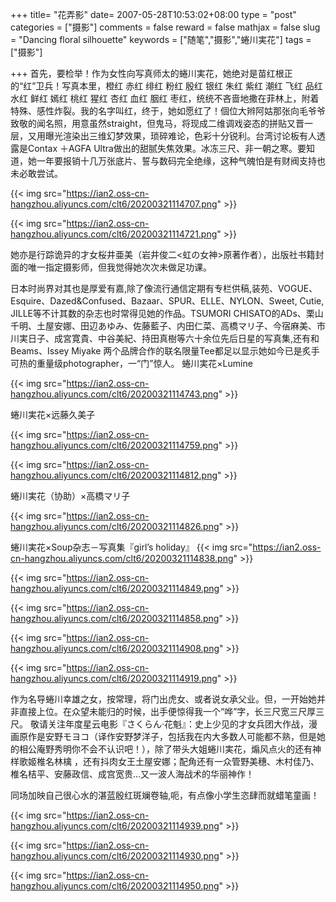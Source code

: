 +++
title= "花弄影"
date= 2007-05-28T10:53:02+08:00
type = "post"
categories = ["摄影"]
comments = false
reward = false
mathjax = false
slug = "Dancing floral silhouette"
keywords = ["随笔","摄影","蜷川実花"]
tags = ["摄影"]

+++
首先，要检举！作为女性向写真师太的蜷川実花，她绝对是苗红根正的“红”卫兵！写真本里，橙红 赤红 绯红 粉红 殷红 银红 朱红 紫红 潮红 飞红 品红 水红 鲜红 嫣红 桃红 猩红 杏红 血红 胭红 枣红，统统不吝啬地撒在菲林上，附着特殊、感性炸裂。我的名字叫红，终于，她如愿红了！個位大辫阿姑那张向毛爷爷致敬的闻名照，用意虽然straight，但鬼马，将现成二维调戏姿态的拼贴又晋一层，又用曝光渲染出三维幻梦效果，琐碎难论，色彩十分锐利。台湾讨论板有人透露是Contax ＋AGFA Ultra做出的甜腻失焦效果。冰冻三尺、非一朝之寒。要知道，她一年要报销十几万张底片、誓与数码完全绝缘，这种气魄怕是有财阀支持也未必敢尝试。
<!--more-->

{{< img src="https://ian2.oss-cn-hangzhou.aliyuncs.com/clt6/20200321114707.png" >}}

{{< img src="https://ian2.oss-cn-hangzhou.aliyuncs.com/clt6/20200321114721.png" >}}

她亦是行踪诡异的才女桜井亜美（岩井俊二<虹の女神>原著作者），出版社书籍封面的唯一指定摄影师，但我觉得她次次未做足功课。


日本时尚界对其也是厚爱有嘉,除了像流行通信定期有专栏供稿,装苑、VOGUE、Esquire、Dazed&Confused、Bazaar、SPUR、ELLE、NYLON、Sweet, Cutie, JILLE等不计其数的杂志也时常得见她的作品。TSUMORI CHISATO的ADs、栗山千明、土屋安娜、田辺あゆみ、佐藤藍子、内田仁菜、高橋マリ子、今宿麻美、市川実日子、成宮寛貴、中谷美紀、持田真樹等六十余位先后日星的写真集,还有和Beams、Issey Miyake 两个品牌合作的联名限量Tee都足以显示她如今已是炙手可热的重量级photographer，一“门”惊人。
蜷川実花×Lumine

{{< img src="https://ian2.oss-cn-hangzhou.aliyuncs.com/clt6/20200321114743.png" >}}

蜷川実花×远藤久美子

{{< img src="https://ian2.oss-cn-hangzhou.aliyuncs.com/clt6/20200321114759.png" >}}

{{< img src="https://ian2.oss-cn-hangzhou.aliyuncs.com/clt6/20200321114812.png" >}}

蜷川実花（协助）×高橋マリ子

{{< img src="https://ian2.oss-cn-hangzhou.aliyuncs.com/clt6/20200321114826.png" >}}

蜷川実花×Soup杂志－写真集『girl’s holiday』
{{< img src="https://ian2.oss-cn-hangzhou.aliyuncs.com/clt6/20200321114838.png" >}}

{{< img src="https://ian2.oss-cn-hangzhou.aliyuncs.com/clt6/20200321114849.png" >}}

{{< img src="https://ian2.oss-cn-hangzhou.aliyuncs.com/clt6/20200321114858.png" >}}

{{< img src="https://ian2.oss-cn-hangzhou.aliyuncs.com/clt6/20200321114908.png" >}}

{{< img src="https://ian2.oss-cn-hangzhou.aliyuncs.com/clt6/20200321114919.png" >}}

作为名导蜷川幸雄之女，按常理，将门出虎女、或者说女承父业。但，一开始她并非直接上位。在众望未能归的时候，出手便惊得我一个“哗”字，长三尺宽三尺厚三尺。 敬请关注年度星云电影『さくらん·花魁』：史上少见的才女兵团大作战，漫画原作是安野モヨコ（译作安野梦洋子，包括我在内大多数人可能都不熟，但是她的相公庵野秀明你不会不认识吧！），除了带头大姐蜷川実花，煽风点火的还有神样歌姬椎名林檎 ，还有抖肉女王土屋安娜；配角还有一众管野美穗、木村佳乃、椎名桔平、安藤政信、成宫宽贵…又一波人海战术的华丽神作！

同场加映自己很心水的湛蓝殷红斑斓卷轴,呃，有点像小学生恣肆而就蜡笔童画！

{{< img src="https://ian2.oss-cn-hangzhou.aliyuncs.com/clt6/20200321114939.png" >}}

{{< img src="https://ian2.oss-cn-hangzhou.aliyuncs.com/clt6/20200321114930.png" >}}

{{< img src="https://ian2.oss-cn-hangzhou.aliyuncs.com/clt6/20200321114950.png" >}}